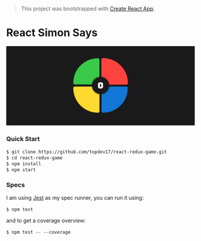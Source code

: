 > This project was bootstrapped with [Create React App](https://github.com/facebookincubator/create-react-app).

# React Simon Says

![React Simon Says](./screenshot.png)

### Quick Start

```
$ git clone https://github.com/topdev17/react-redux-game.git
$ cd react-redux-game
$ npm install
$ npm start
```

### Specs

I am using [Jest](https://facebook.github.io/jest/) as my spec runner, you can run it using:

```
$ npm test
```

and to get a coverage overview:

```
$ npm test -- --coverage
```
